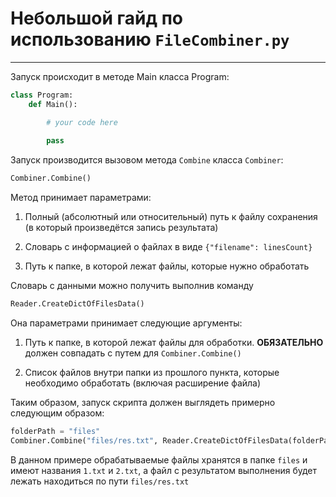 # Небольшой гайд по использованию `FileCombiner.py`

-----
Запуск происходит в методе Main класса Program:

```py
class Program:
    def Main():

        # your code here
        
        pass
```

Запуск производится вызовом метода `Combine` класса `Combiner`:
```py
Combiner.Combine()
```

Метод принимает параметрами:

1. Полный (абсолютный или относительный) путь к файлу сохранения (в который произведётся запись результата)

2. Словарь с информацией о файлах в виде `{"filename": linesCount}`

3. Путь к папке, в которой лежат файлы, которые нужно обработать

Словарь с данными можно получить выполнив команду
```py
Reader.CreateDictOfFilesData()
```

Она параметрами принимает следующие аргументы:

1. Путь к папке, в которой лежат файлы для обработки. **ОБЯЗАТЕЛЬНО** должен совпадать с путем для `Combiner.Combine()`

2. Список файлов внутри папки из прошлого пункта, которые необходимо обработать (включая расширение файла)

Таким образом, запуск скрипта должен выглядеть примерно следующим образом:

```py
folderPath = "files"
Combiner.Combine("files/res.txt", Reader.CreateDictOfFilesData(folderPath, ["1.txt", "2.txt"]), folderPath)
```

В данном примере обрабатываемые файлы хранятся в папке `files` и имеют названия `1.txt` и `2.txt`, а файл с результатом выполнения будет лежать находиться по пути `files/res.txt`